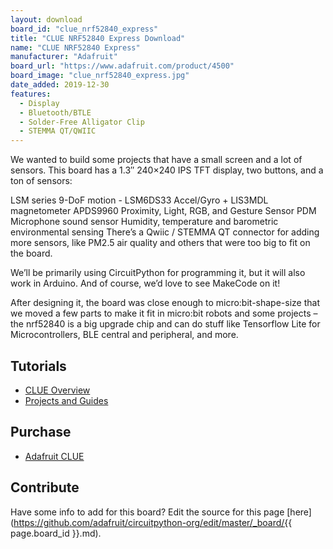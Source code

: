 ```yaml
---
layout: download
board_id: "clue_nrf52840_express"
title: "CLUE NRF52840 Express Download"
name: "CLUE NRF52840 Express"
manufacturer: "Adafruit"
board_url: "https://www.adafruit.com/product/4500"
board_image: "clue_nrf52840_express.jpg"
date_added: 2019-12-30
features:
  - Display
  - Bluetooth/BTLE
  - Solder-Free Alligator Clip
  - STEMMA QT/QWIIC
---
```

We wanted to build some projects that have a small screen and a lot of sensors. This board has a 1.3″ 240×240 IPS TFT display, two buttons, and a ton of sensors:

LSM series 9-DoF motion - LSM6DS33 Accel/Gyro + LIS3MDL magnetometer
APDS9960 Proximity, Light, RGB, and Gesture Sensor
PDM Microphone sound sensor
Humidity, temperature and barometric environmental sensing
There’s a Qwiic / STEMMA QT connector for adding more sensors, like PM2.5 air quality and others that were too big to fit on the board.

We’ll be primarily using CircuitPython for programming it, but it will also work in Arduino. And of course, we’d love to see MakeCode on it!

After designing it, the board was close enough to micro:bit-shape-size that we moved a few parts to make it fit in micro:bit robots and some projects – the nrf52840 is a big upgrade chip and can do stuff like Tensorflow Lite for Microcontrollers, BLE central and peripheral, and more.

## Tutorials

* [CLUE Overview](https://learn.adafruit.com/adafruit-clue)
* [Projects and Guides](https://learn.adafruit.com/products/4500/guides)

## Purchase
* [Adafruit CLUE](https://www.adafruit.com/product/4500)

## Contribute

Have some info to add for this board? Edit the source for this page [here](https://github.com/adafruit/circuitpython-org/edit/master/_board/{{ page.board_id }}.md).
